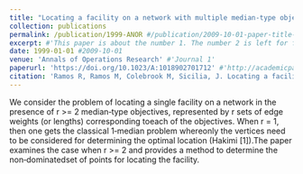 ```yaml
---
title: "Locating a facility on a network with multiple median-type objectives" #"Paper Title Number 1"
collection: publications
permalink: /publication/1999-ANOR #/publication/2009-10-01-paper-title-number-1
excerpt: #'This paper is about the number 1. The number 2 is left for future work.'
date: 1999-01-01 #2009-10-01
venue: 'Annals of Operations Research' #'Journal 1'
paperurl: 'https://doi.org/10.1023/A:1018902701712' #'http://academicpages.github.io/files/paper1.pdf'
citation: 'Ramos R, Ramos M, Colebrook M, Sicilia, J. Locating a facility on a network with multiple median‐type objectives. Annals of Operations Research 86, 221–235 (1999).' #'Your Name, You. (2009). &quot;Paper Title Number 1.&quot; <i>Journal 1</i>. 1(1).'
---
```

We consider the problem of locating a single facility on a network in the presence of r >= 2 median‐type objectives, represented by r sets of edge weights (or lengths) corresponding toeach of the objectives. When r = 1, then one gets the classical 1‐median problem whereonly the vertices need to be considered for determining the optimal location (Hakimi [1]).The paper examines the case when r >= 2 and provides a method to determine the non‐dominatedset of points for locating the facility.
